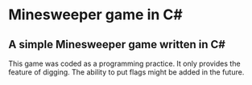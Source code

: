 # Minesweeper game in C#

## A simple Minesweeper game written in C#

This game was coded as a programming practice. It only provides the feature of digging. The ability to put flags might be added in the future.
